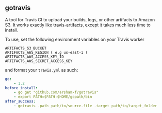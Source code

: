 gotravis
---

A tool for Travis CI to upload your builds, logs, or other artifacts to Amazon S3. It works exactly like [travis-artifacts](https://github.com/travis-ci/travis-artifacts), except it takes much less time to install. 

To use, set the following environment variables on your Travis worker
```
ARTIFACTS_S3_BUCKET
ARTIFACTS_AWS_REGION ( e.g us-east-1 )
ARTIFACTS_AWS_ACCESS_KEY_ID
ARTIFACTS_AWS_SECRET_ACCESS_KEY
```

and format your `travis.yml` as such:

```yml
go:
	- 1.2
before_install:
	- go get "github.com/arsham-f/gotravis"
	- export PATH=$PATH:$HOME/gopath/bin
after_success:
	- gotravis -path path/to/source.file -target path/to/target_folder
```
